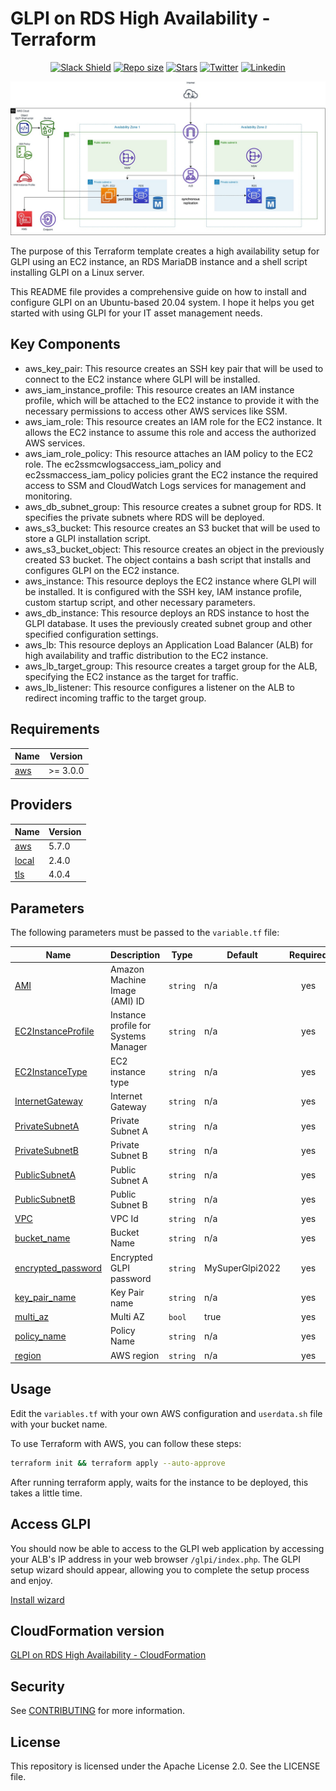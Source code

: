 # GLPI on RDS High Availability - Terraform

<p align="center">
	<a href="https://join.slack.com/t/yrisgroupe/shared_invite/zt-1q51z8dmv-GC0XzUSclzBnUQ0tpKhznw"><img alt="Slack Shield" src="https://img.shields.io/badge/slack-yris-brightgreen.svg?logo=slack"></a>
	<a href="https://github.com/Yris-ops/glpi-on-rds-high-availability-for-aws-terraform"><img alt="Repo size" src="https://img.shields.io/github/repo-size/Yris-ops/glpi-on-rds-high-availability-for-aws-terraform"></a>
	<a href="https://github.com/Yris-ops/glpi-on-rds-high-availability-for-aws-terraform"><img alt="Stars" src="https://img.shields.io/github/stars/Yris-ops/glpi-on-rds-high-availability-for-aws"></a>
	<a href="https://twitter.com/cz_antoine"><img alt="Twitter" src="https://img.shields.io/twitter/follow/cz_antoine?style=social"></a>
	<a href="https://www.linkedin.com/in/antoine-cichowicz-837575b1"><img alt="Linkedin" src="https://img.shields.io/badge/-Antoine-blue?style=flat-square&logo=Linkedin&logoColor=white"></a>
<p>

![GLPI on RDS High Availability](./img/GLPIArchitecture.jpg)

The purpose of this Terraform template creates a high availability setup for GLPI using an EC2 instance, an RDS MariaDB instance and a shell script installing GLPI on a Linux server.

This README file provides a comprehensive guide on how to install and configure GLPI on an Ubuntu-based 20.04 system. I hope it helps you get started with using GLPI for your IT asset management needs.

## Key Components

- aws_key_pair: This resource creates an SSH key pair that will be used to connect to the EC2 instance where GLPI will be installed.
- aws_iam_instance_profile: This resource creates an IAM instance profile, which will be attached to the EC2 instance to provide it with the necessary permissions to access other AWS services like SSM.
- aws_iam_role: This resource creates an IAM role for the EC2 instance. It allows the EC2 instance to assume this role and access the authorized AWS services.
- aws_iam_role_policy: This resource attaches an IAM policy to the EC2 role. The ec2ssmcwlogsaccess_iam_policy and ec2ssmaccess_iam_policy policies grant the EC2 instance the required access to SSM and CloudWatch Logs services for management and monitoring.
- aws_db_subnet_group: This resource creates a subnet group for RDS. It specifies the private subnets where RDS will be deployed.
- aws_s3_bucket: This resource creates an S3 bucket that will be used to store a GLPI installation script.
- aws_s3_bucket_object: This resource creates an object in the previously created S3 bucket. The object contains a bash script that installs and configures GLPI on the EC2 instance.
- aws_instance: This resource deploys the EC2 instance where GLPI will be installed. It is configured with the SSH key, IAM instance profile, custom startup script, and other necessary parameters.
- aws_db_instance: This resource deploys an RDS instance to host the GLPI database. It uses the previously created subnet group and other specified configuration settings.
- aws_lb: This resource deploys an Application Load Balancer (ALB) for high availability and traffic distribution to the EC2 instance.
- aws_lb_target_group: This resource creates a target group for the ALB, specifying the EC2 instance as the target for traffic.
- aws_lb_listener: This resource configures a listener on the ALB to redirect incoming traffic to the target group.

## Requirements

| Name | Version |
|------|---------|
| <a name="requirement_aws"></a> [aws](#requirement\_aws) | >= 3.0.0 |

## Providers

| Name | Version |
|------|---------|
| <a name="provider_aws"></a> [aws](#provider\_aws) | 5.7.0 |
| <a name="provider_local"></a> [local](#provider\_local) | 2.4.0 |
| <a name="provider_tls"></a> [tls](#provider\_tls) | 4.0.4 |

## Parameters

The following parameters must be passed to the `variable.tf` file:

| Name | Description | Type | Default | Required |
|------|-------------|------|---------|:--------:|
| <a name="input_AMI"></a> [AMI](#input\_AMI) | Amazon Machine Image (AMI) ID | `string` | n/a | yes |
| <a name="input_EC2InstanceProfile"></a> [EC2InstanceProfile](#input\_EC2InstanceProfile) | Instance profile for Systems Manager | `string` | n/a | yes |
| <a name="input_EC2InstanceType"></a> [EC2InstanceType](#input\_EC2InstanceType) | EC2 instance type | `string` | n/a | yes |
| <a name="input_InternetGateway"></a> [InternetGateway](#input\_InternetGateway) | Internet Gateway | `string` | n/a | yes |
| <a name="input_PrivateSubnetA"></a> [PrivateSubnetA](#input\_PrivateSubnetA) | Private Subnet A | `string` | n/a | yes |
| <a name="input_PrivateSubnetB"></a> [PrivateSubnetB](#input\_PrivateSubnetB) | Private Subnet B | `string` | n/a | yes |
| <a name="input_PublicSubnetA"></a> [PublicSubnetA](#input\_PublicSubnetA) | Public Subnet A | `string` | n/a | yes |
| <a name="input_PublicSubnetB"></a> [PublicSubnetB](#input\_PublicSubnetB) | Public Subnet B | `string` | n/a | yes |
| <a name="input_VPC"></a> [VPC](#input\_VPC) | VPC Id | `string` | n/a | yes |
| <a name="input_bucket_name"></a> [bucket\_name](#input\_bucket\_name) | Bucket Name | `string` | n/a | yes |
| <a name="input_encrypted_password"></a> [encrypted\_password](#input\_encrypted\_password) | Encrypted GLPI password | `string` | MySuperGlpi2022 | yes |
| <a name="input_key_pair_name"></a> [key\_pair\_name](#input\_key\_pair\_name) | Key Pair name | `string` | n/a | yes |
| <a name="input_multi_az"></a> [multi\_az](#input\_multi\_az) | Multi AZ | `bool` | true | yes |
| <a name="input_policy_name"></a> [policy\_name](#input\_policy\_name) | Policy Name | `string` | n/a | yes |
| <a name="input_region"></a> [region](#input\_region) | AWS region | `string` | n/a | yes |

## Usage

Edit the `variables.tf` with your own AWS configuration and `userdata.sh` file with your bucket name.

To use Terraform with AWS, you can follow these steps:

``` bash
terraform init && terraform apply --auto-approve
```

After running terraform apply, waits for the instance to be deployed, this takes a little time.

## Access GLPI

You should now be able to access to the GLPI web application by accessing your ALB's IP address in your web browser `/glpi/index.php`. The GLPI setup wizard should appear, allowing you to complete the setup process and enjoy.

[Install wizard](https://glpi-install.readthedocs.io/en/latest/install/wizard.html)

## CloudFormation version

[GLPI on RDS High Availability - CloudFormation](https://github.com/Yris-ops/glpi-on-rds-high-availability-for-aws)

## Security

See [CONTRIBUTING](CONTRIBUTING.md#security-issue-notifications) for more information.

## License

This repository is licensed under the Apache License 2.0. See the LICENSE file.

